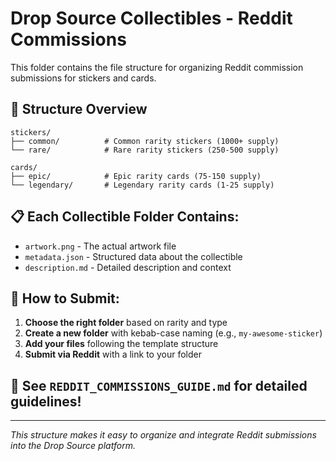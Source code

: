 # Drop Source Collectibles - Reddit Commissions

This folder contains the file structure for organizing Reddit commission submissions for stickers and cards.

## 📁 Structure Overview

```
stickers/
├── common/          # Common rarity stickers (1000+ supply)
└── rare/            # Rare rarity stickers (250-500 supply)

cards/
├── epic/            # Epic rarity cards (75-150 supply)  
└── legendary/       # Legendary rarity cards (1-25 supply)
```

## 📋 Each Collectible Folder Contains:

- `artwork.png` - The actual artwork file
- `metadata.json` - Structured data about the collectible
- `description.md` - Detailed description and context

## 🎯 How to Submit:

1. **Choose the right folder** based on rarity and type
2. **Create a new folder** with kebab-case naming (e.g., `my-awesome-sticker`)
3. **Add your files** following the template structure
4. **Submit via Reddit** with a link to your folder

## 📖 See `REDDIT_COMMISSIONS_GUIDE.md` for detailed guidelines!

---

*This structure makes it easy to organize and integrate Reddit submissions into the Drop Source platform.*


